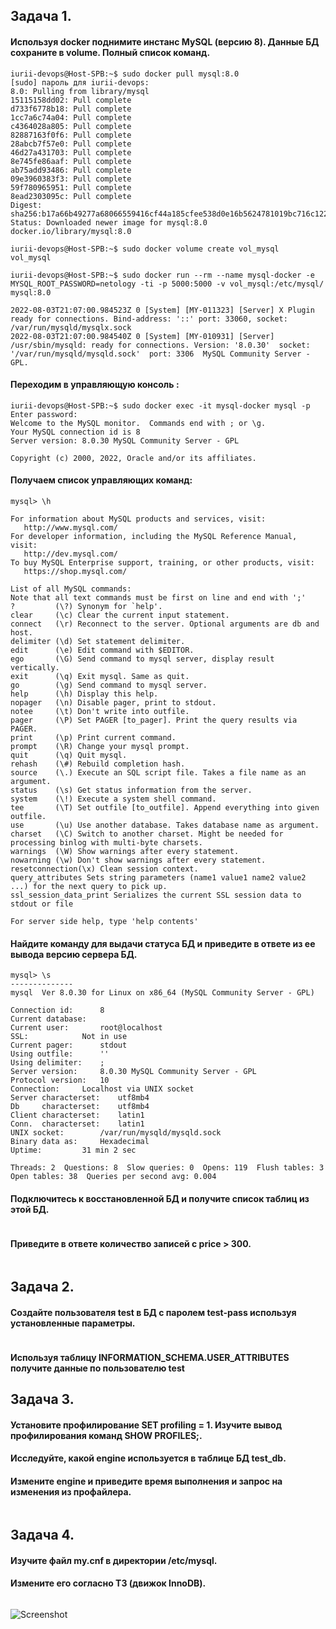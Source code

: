 ## **Задача 1.**
#### Используя docker поднимите инстанс MySQL (версию 8). Данные БД сохраните в volume. Полный список команд.
```
iurii-devops@Host-SPB:~$ sudo docker pull mysql:8.0
[sudo] пароль для iurii-devops: 
8.0: Pulling from library/mysql
15115158dd02: Pull complete 
d733f6778b18: Pull complete 
1cc7a6c74a04: Pull complete 
c4364028a805: Pull complete 
82887163f0f6: Pull complete 
28abcb7f57e0: Pull complete 
46d27a431703: Pull complete 
8e745fe86aaf: Pull complete 
ab75add93486: Pull complete 
09e3960383f3: Pull complete 
59f780965951: Pull complete 
8ead2303095c: Pull complete 
Digest: sha256:b17a66b49277a68066559416cf44a185cfee538d0e16b5624781019bc716c122
Status: Downloaded newer image for mysql:8.0
docker.io/library/mysql:8.0

iurii-devops@Host-SPB:~$ sudo docker volume create vol_mysql
vol_mysql

iurii-devops@Host-SPB:~$ sudo docker run --rm --name mysql-docker -e MYSQL_ROOT_PASSWORD=netology -ti -p 5000:5000 -v vol_mysql:/etc/mysql/ mysql:8.0

2022-08-03T21:07:00.984523Z 0 [System] [MY-011323] [Server] X Plugin ready for connections. Bind-address: '::' port: 33060, socket: /var/run/mysqld/mysqlx.sock
2022-08-03T21:07:00.984540Z 0 [System] [MY-010931] [Server] /usr/sbin/mysqld: ready for connections. Version: '8.0.30'  socket: '/var/run/mysqld/mysqld.sock'  port: 3306  MySQL Community Server - GPL.
```
#### Переходим в управляющую консоль  :
```
iurii-devops@Host-SPB:~$ sudo docker exec -it mysql-docker mysql -p
Enter password: 
Welcome to the MySQL monitor.  Commands end with ; or \g.
Your MySQL connection id is 8
Server version: 8.0.30 MySQL Community Server - GPL

Copyright (c) 2000, 2022, Oracle and/or its affiliates.
```
#### Получаем список управляющих команд:
```
mysql> \h

For information about MySQL products and services, visit:
   http://www.mysql.com/
For developer information, including the MySQL Reference Manual, visit:
   http://dev.mysql.com/
To buy MySQL Enterprise support, training, or other products, visit:
   https://shop.mysql.com/

List of all MySQL commands:
Note that all text commands must be first on line and end with ';'
?         (\?) Synonym for `help'.
clear     (\c) Clear the current input statement.
connect   (\r) Reconnect to the server. Optional arguments are db and host.
delimiter (\d) Set statement delimiter.
edit      (\e) Edit command with $EDITOR.
ego       (\G) Send command to mysql server, display result vertically.
exit      (\q) Exit mysql. Same as quit.
go        (\g) Send command to mysql server.
help      (\h) Display this help.
nopager   (\n) Disable pager, print to stdout.
notee     (\t) Don't write into outfile.
pager     (\P) Set PAGER [to_pager]. Print the query results via PAGER.
print     (\p) Print current command.
prompt    (\R) Change your mysql prompt.
quit      (\q) Quit mysql.
rehash    (\#) Rebuild completion hash.
source    (\.) Execute an SQL script file. Takes a file name as an argument.
status    (\s) Get status information from the server.
system    (\!) Execute a system shell command.
tee       (\T) Set outfile [to_outfile]. Append everything into given outfile.
use       (\u) Use another database. Takes database name as argument.
charset   (\C) Switch to another charset. Might be needed for processing binlog with multi-byte charsets.
warnings  (\W) Show warnings after every statement.
nowarning (\w) Don't show warnings after every statement.
resetconnection(\x) Clean session context.
query_attributes Sets string parameters (name1 value1 name2 value2 ...) for the next query to pick up.
ssl_session_data_print Serializes the current SSL session data to stdout or file

For server side help, type 'help contents'
```
#### Найдите команду для выдачи статуса БД и приведите в ответе из ее вывода версию сервера БД.
```
mysql> \s
--------------
mysql  Ver 8.0.30 for Linux on x86_64 (MySQL Community Server - GPL)

Connection id:		8
Current database:	
Current user:		root@localhost
SSL:			Not in use
Current pager:		stdout
Using outfile:		''
Using delimiter:	;
Server version:		8.0.30 MySQL Community Server - GPL
Protocol version:	10
Connection:		Localhost via UNIX socket
Server characterset:	utf8mb4
Db     characterset:	utf8mb4
Client characterset:	latin1
Conn.  characterset:	latin1
UNIX socket:		/var/run/mysqld/mysqld.sock
Binary data as:		Hexadecimal
Uptime:			31 min 2 sec

Threads: 2  Questions: 8  Slow queries: 0  Opens: 119  Flush tables: 3  Open tables: 38  Queries per second avg: 0.004
```
#### Подключитесь к восстановленной БД и получите список таблиц из этой БД.
```
```
#### Приведите в ответе количество записей с price > 300.
```
```
## **Задача 2.**
#### Создайте пользователя test в БД c паролем test-pass используя установленные параметры. 
```
```
#### Используя таблицу INFORMATION_SCHEMA.USER_ATTRIBUTES получите данные по пользователю test
## **Задача 3.**
#### Установите профилирование SET profiling = 1. Изучите вывод профилирования команд SHOW PROFILES;.
#### Исследуйте, какой engine используется в таблице БД test_db.
#### Измените engine и приведите время выполнения и запрос на изменения из профайлера.
```
```
## **Задача 4.**
#### Изучите файл my.cnf в директории /etc/mysql.
#### Измените его согласно ТЗ (движок InnoDB).
```
```
![Screenshot](1.jpg)
